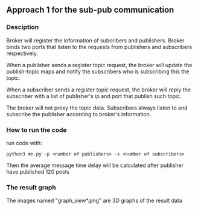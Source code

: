 ## Approach 1 for the sub-pub communication
### Desciption
Broker will register the information of subcribers and publishers. 
Broker binds two ports that listen to the requests from publishers and subscribers respectively. 

When a publisher sends a register topic request, the broker will update the publish-topic maps and notify the subscribers who is subscribing this the topic. 

When a subscriber sends a register topic request, the broker will reply the subscriber with a list of publisher's ip and port that publish such topic. 

The broker will not proxy the topic data. Subscribers always listen to and subscribe the publisher according to broker's information.

### How to run the code

run code with:

`python3 mn.py -p <number of publishers> -s <number of subscribers>`

Then the average message time delay will be calculated after publisher have published 120 posts

### The result graph

The images named "graph_view*.png" are 3D graphs of the result data
